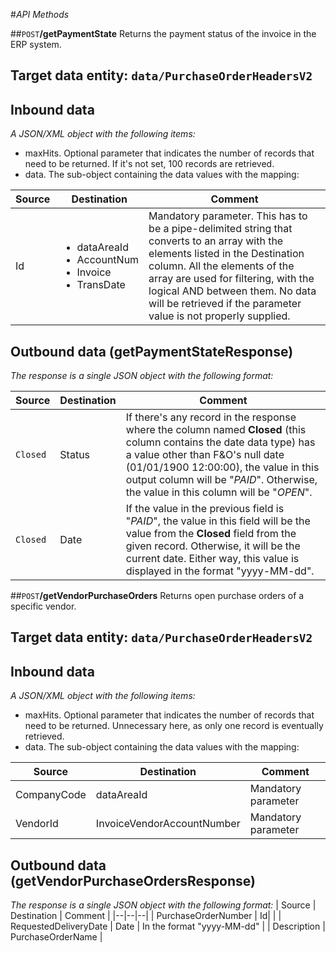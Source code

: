 #_API Methods_

##`POST`**/getPaymentState**
Returns the payment status of the invoice in the ERP system.

## Target data entity: `data/PurchaseOrderHeadersV2`

## Inbound data

_A JSON/XML object with the following items:_
- maxHits. Optional parameter that indicates the number of records that need to be returned. If it's not set, 100 records are retrieved.
- data. The sub-object containing the data values with the mapping:

| Source | Destination | Comment |
|--|--|--|
| Id | <ul><li>dataAreaId</li><li>AccountNum</li><li>Invoice</li><li>TransDate</li></ul> | Mandatory parameter. This has to be a pipe-delimited string that converts to an array with the elements listed in the Destination column. All the elements of the array are used for filtering, with the logical AND between them. No data will be retrieved if the parameter value is not properly supplied. |


## Outbound data (getPaymentStateResponse)
_The response is a single JSON object with the following format:_

| Source | Destination | Comment |
|--|--|--|
| `Closed` | Status | If there's any record in the response where the column named <b>Closed</b> (this column contains the date data type) has a value other than F&O's null date (01/01/1900 12:00:00), the value in this output column will be "_PAID_". Otherwise, the value in this column will be "_OPEN_". |
| `Closed` | Date | If the value in the previous field is "_PAID_", the value in this field will be the value from the <b>Closed</b> field from the given record. Otherwise, it will be the current date. Either way, this value is displayed in the format "yyyy-MM-dd". |



##`POST`**/getVendorPurchaseOrders**
Returns open purchase orders of a specific vendor.

## Target data entity: `data/PurchaseOrderHeadersV2`

## Inbound data
_A JSON/XML object with the following items:_
- maxHits. Optional parameter that indicates the number of records that need to be returned. Unnecessary here, as only one record is eventually retrieved.
- data. The sub-object containing the data values with the mapping:

| Source | Destination | Comment |
|--|--|--|
| CompanyCode | dataAreaId | Mandatory parameter |
| VendorId | InvoiceVendorAccountNumber | Mandatory parameter |


## Outbound data (getVendorPurchaseOrdersResponse)
_The response is a single JSON object with the following format:_
| Source | Destination | Comment |
|--|--|--|
| PurchaseOrderNumber  | Id| |
| RequestedDeliveryDate | Date | In the format "yyyy-MM-dd" |
| Description | PurchaseOrderName |